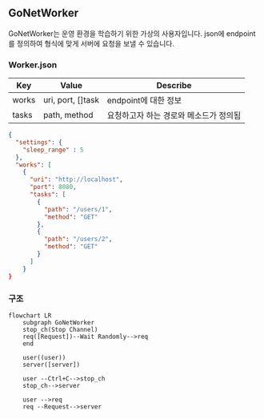 ## GoNetWorker
GoNetWorker는 운영 환경을 학습하기 위한 가상의 사용자입니다. json에 endpoint를 정의하여 형식에 맞게 서버에 요청을 보낼 수 있습니다.

### Worker.json

| Key   | Value             | Describe              |
| ----- | ----------------- | --------------------- |
| works | uri, port, []task | endpoint에 대한 정보       |
| tasks | path, method      | 요청하고자 하는 경로와 메소드가 정의됨 |

```json
{  
  "settings": {  
    "sleep_range" : 5  
  },  
  "works": [  
    {  
      "uri": "http://localhost",  
      "port": 8080,  
      "tasks": [  
        {  
          "path": "/users/1",  
          "method": "GET"  
        },  
        {  
          "path": "/users/2",  
          "method": "GET"  
        }  
      ]  
    } 
}
```


### 구조

```mermaid
flowchart LR
	subgraph GoNetWorker
	stop_ch(Stop Channel)
	req([Request])--Wait Randomly-->req
	end
	
	user((user))
	server([server])

	user --Ctrl+C-->stop_ch
	stop_ch-->server

	user -->req
	req --Request-->server
```
